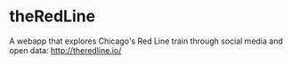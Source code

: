 # theRedLine

A webapp that explores Chicago's Red Line train through social media and open data: http://theredline.io/
